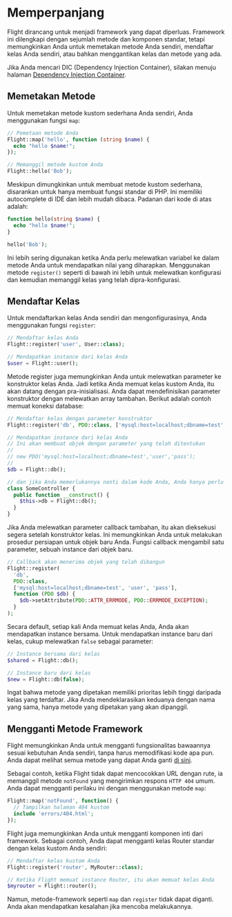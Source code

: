 # Memperpanjang

Flight dirancang untuk menjadi framework yang dapat diperluas. Framework ini dilengkapi dengan sejumlah metode dan komponen standar, tetapi memungkinkan Anda untuk memetakan metode Anda sendiri, mendaftar kelas Anda sendiri, atau bahkan menggantikan kelas dan metode yang ada.

Jika Anda mencari DIC (Dependency Injection Container), silakan menuju halaman
[Dependency Injection Container](dependency-injection-container).

## Memetakan Metode

Untuk memetakan metode kustom sederhana Anda sendiri, Anda menggunakan fungsi `map`:

```php
// Pemetaan metode Anda
Flight::map('hello', function (string $name) {
  echo "hello $name!";
});

// Memanggil metode kustom Anda
Flight::hello('Bob');
```

Meskipun dimungkinkan untuk membuat metode kustom sederhana, disarankan untuk hanya membuat fungsi standar di PHP. Ini memiliki autocomplete di IDE dan lebih mudah dibaca. Padanan dari kode di atas adalah:

```php
function hello(string $name) {
  echo "hello $name!";
}

hello('Bob');
```

Ini lebih sering digunakan ketika Anda perlu melewatkan variabel ke dalam metode Anda untuk mendapatkan nilai yang diharapkan. Menggunakan metode `register()` seperti di bawah ini lebih untuk melewatkan konfigurasi dan kemudian memanggil kelas yang telah dipra-konfigurasi.

## Mendaftar Kelas

Untuk mendaftarkan kelas Anda sendiri dan mengonfigurasinya, Anda menggunakan fungsi `register`:

```php
// Mendaftar kelas Anda
Flight::register('user', User::class);

// Mendapatkan instance dari kelas Anda
$user = Flight::user();
```

Metode register juga memungkinkan Anda untuk melewatkan parameter ke konstruktor kelas Anda. Jadi ketika Anda memuat kelas kustom Anda, itu akan datang dengan pra-inisialisasi. Anda dapat mendefinisikan parameter konstruktor dengan melewatkan array tambahan. Berikut adalah contoh memuat koneksi database:

```php
// Mendaftar kelas dengan parameter konstruktor
Flight::register('db', PDO::class, ['mysql:host=localhost;dbname=test', 'user', 'pass']);

// Mendapatkan instance dari kelas Anda
// Ini akan membuat objek dengan parameter yang telah ditentukan
//
// new PDO('mysql:host=localhost;dbname=test','user','pass');
//
$db = Flight::db();

// dan jika Anda memerlukannya nanti dalam kode Anda, Anda hanya perlu memanggil metode yang sama sekali lagi
class SomeController {
  public function __construct() {
	$this->db = Flight::db();
  }
}
```

Jika Anda melewatkan parameter callback tambahan, itu akan dieksekusi segera setelah konstruktor kelas. Ini memungkinkan Anda untuk melakukan prosedur persiapan untuk objek baru Anda. Fungsi callback mengambil satu parameter, sebuah instance dari objek baru.

```php
// Callback akan menerima objek yang telah dibangun
Flight::register(
  'db',
  PDO::class,
  ['mysql:host=localhost;dbname=test', 'user', 'pass'],
  function (PDO $db) {
    $db->setAttribute(PDO::ATTR_ERRMODE, PDO::ERRMODE_EXCEPTION);
  }
);
```

Secara default, setiap kali Anda memuat kelas Anda, Anda akan mendapatkan instance bersama. Untuk mendapatkan instance baru dari kelas, cukup melewatkan `false` sebagai parameter:

```php
// Instance bersama dari kelas
$shared = Flight::db();

// Instance baru dari kelas
$new = Flight::db(false);
```

Ingat bahwa metode yang dipetakan memiliki prioritas lebih tinggi daripada kelas yang terdaftar. Jika Anda mendeklarasikan keduanya dengan nama yang sama, hanya metode yang dipetakan yang akan dipanggil.

## Mengganti Metode Framework

Flight memungkinkan Anda untuk mengganti fungsionalitas bawaannya sesuai kebutuhan Anda sendiri, tanpa harus memodifikasi kode apa pun. Anda dapat melihat semua metode yang dapat Anda ganti [di sini](/learn/api).

Sebagai contoh, ketika Flight tidak dapat mencocokkan URL dengan rute, ia memanggil metode `notFound` yang mengirimkan respons `HTTP 404` umum. Anda dapat mengganti perilaku ini dengan menggunakan metode `map`:

```php
Flight::map('notFound', function() {
  // Tampilkan halaman 404 kustom
  include 'errors/404.html';
});
```

Flight juga memungkinkan Anda untuk mengganti komponen inti dari framework. Sebagai contoh, Anda dapat mengganti kelas Router standar dengan kelas kustom Anda sendiri:

```php
// Mendaftar kelas kustom Anda
Flight::register('router', MyRouter::class);

// Ketika Flight memuat instance Router, itu akan memuat kelas Anda
$myrouter = Flight::router();
```

Namun, metode-framework seperti `map` dan `register` tidak dapat diganti. Anda akan mendapatkan kesalahan jika mencoba melakukannya.